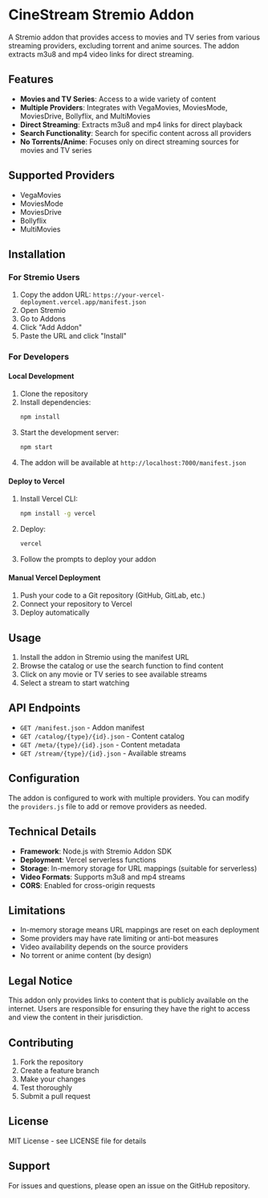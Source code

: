 # CineStream Stremio Addon

A Stremio addon that provides access to movies and TV series from various streaming providers, excluding torrent and anime sources. The addon extracts m3u8 and mp4 video links for direct streaming.

## Features

- **Movies and TV Series**: Access to a wide variety of content
- **Multiple Providers**: Integrates with VegaMovies, MoviesMode, MoviesDrive, Bollyflix, and MultiMovies
- **Direct Streaming**: Extracts m3u8 and mp4 links for direct playback
- **Search Functionality**: Search for specific content across all providers
- **No Torrents/Anime**: Focuses only on direct streaming sources for movies and TV series

## Supported Providers

- VegaMovies
- MoviesMode  
- MoviesDrive
- Bollyflix
- MultiMovies

## Installation

### For Stremio Users

1. Copy the addon URL: `https://your-vercel-deployment.vercel.app/manifest.json`
2. Open Stremio
3. Go to Addons
4. Click "Add Addon" 
5. Paste the URL and click "Install"

### For Developers

#### Local Development

1. Clone the repository
2. Install dependencies:
   ```bash
   npm install
   ```
3. Start the development server:
   ```bash
   npm start
   ```
4. The addon will be available at `http://localhost:7000/manifest.json`

#### Deploy to Vercel

1. Install Vercel CLI:
   ```bash
   npm install -g vercel
   ```

2. Deploy:
   ```bash
   vercel
   ```

3. Follow the prompts to deploy your addon

#### Manual Vercel Deployment

1. Push your code to a Git repository (GitHub, GitLab, etc.)
2. Connect your repository to Vercel
3. Deploy automatically

## Usage

1. Install the addon in Stremio using the manifest URL
2. Browse the catalog or use the search function to find content
3. Click on any movie or TV series to see available streams
4. Select a stream to start watching

## API Endpoints

- `GET /manifest.json` - Addon manifest
- `GET /catalog/{type}/{id}.json` - Content catalog
- `GET /meta/{type}/{id}.json` - Content metadata  
- `GET /stream/{type}/{id}.json` - Available streams

## Configuration

The addon is configured to work with multiple providers. You can modify the `providers.js` file to add or remove providers as needed.

## Technical Details

- **Framework**: Node.js with Stremio Addon SDK
- **Deployment**: Vercel serverless functions
- **Storage**: In-memory storage for URL mappings (suitable for serverless)
- **Video Formats**: Supports m3u8 and mp4 streams
- **CORS**: Enabled for cross-origin requests

## Limitations

- In-memory storage means URL mappings are reset on each deployment
- Some providers may have rate limiting or anti-bot measures
- Video availability depends on the source providers
- No torrent or anime content (by design)

## Legal Notice

This addon only provides links to content that is publicly available on the internet. Users are responsible for ensuring they have the right to access and view the content in their jurisdiction.

## Contributing

1. Fork the repository
2. Create a feature branch
3. Make your changes
4. Test thoroughly
5. Submit a pull request

## License

MIT License - see LICENSE file for details

## Support

For issues and questions, please open an issue on the GitHub repository.

